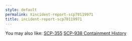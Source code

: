 ```yaml
---
style: default
permalink: Xincident-report-scp70119971
title: incident-report-scp70119971
---
```

You may also like:
[SCP-355](http://scp-wiki.net/scp-355)
[SCP-938 Containment History](http://scp-wiki.net/scp-938-containment-history)